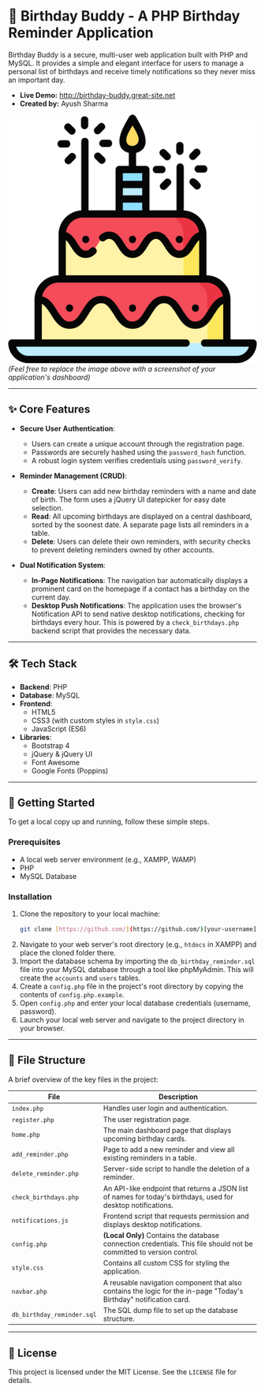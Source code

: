 # 🎂 Birthday Buddy - A PHP Birthday Reminder Application

Birthday Buddy is a secure, multi-user web application built with PHP and MySQL. It provides a simple and elegant interface for users to manage a personal list of birthdays and receive timely notifications so they never miss an important day.

* **Live Demo:** http://birthday-buddy.great-site.net
* **Created by:** Ayush Sharma

![image](birthday-cake.png)
*(Feel free to replace the image above with a screenshot of your application's dashboard)*

---

## ✨ Core Features

* **Secure User Authentication**:
    * Users can create a unique account through the registration page.
    * Passwords are securely hashed using the `password_hash` function.
    * A robust login system verifies credentials using `password_verify`.

* **Reminder Management (CRUD)**:
    * **Create**: Users can add new birthday reminders with a name and date of birth. The form uses a jQuery UI datepicker for easy date selection.
    * **Read**: All upcoming birthdays are displayed on a central dashboard, sorted by the soonest date. A separate page lists all reminders in a table.
    * **Delete**: Users can delete their own reminders, with security checks to prevent deleting reminders owned by other accounts.

* **Dual Notification System**:
    * **In-Page Notifications**: The navigation bar automatically displays a prominent card on the homepage if a contact has a birthday on the current day.
    * **Desktop Push Notifications**: The application uses the browser's Notification API to send native desktop notifications, checking for birthdays every hour. This is powered by a `check_birthdays.php` backend script that provides the necessary data.

---

## 🛠️ Tech Stack

* **Backend**: PHP
* **Database**: MySQL
* **Frontend**:
    * HTML5
    * CSS3 (with custom styles in `style.css`)
    * JavaScript (ES6)
* **Libraries**:
    * Bootstrap 4
    * jQuery & jQuery UI
    * Font Awesome
    * Google Fonts (Poppins)

---

## 🚀 Getting Started

To get a local copy up and running, follow these simple steps.

### Prerequisites

* A local web server environment (e.g., XAMPP, WAMP)
* PHP
* MySQL Database

### Installation

1.  Clone the repository to your local machine:
    ```bash
    git clone [https://github.com/](https://github.com/)[your-username]/[your-repo-name].git
    ```
2.  Navigate to your web server's root directory (e.g., `htdocs` in XAMPP) and place the cloned folder there.
3.  Import the database schema by importing the `db_birthday_reminder.sql` file into your MySQL database through a tool like phpMyAdmin. This will create the `accounts` and `users` tables.
4.  Create a `config.php` file in the project's root directory by copying the contents of `config.php.example`.
5.  Open `config.php` and enter your local database credentials (username, password).
6.  Launch your local web server and navigate to the project directory in your browser.

---

## 📂 File Structure

A brief overview of the key files in the project:

| File                  | Description                                                                                                                              |
| --------------------- | ---------------------------------------------------------------------------------------------------------------------------------------- |
| `index.php`           | Handles user login and authentication.                                                                                         |
| `register.php`        | The user registration page.                                                                                                   |
| `home.php`            | The main dashboard page that displays upcoming birthday cards.                                                                 |
| `add_reminder.php`    | Page to add a new reminder and view all existing reminders in a table.                                                         |
| `delete_reminder.php` | Server-side script to handle the deletion of a reminder.                                                                       |
| `check_birthdays.php` | An API-like endpoint that returns a JSON list of names for today's birthdays, used for desktop notifications.                    |
| `notifications.js`    | Frontend script that requests permission and displays desktop notifications.                                                    |
| `config.php`          | **(Local Only)** Contains the database connection credentials. This file should not be committed to version control.              |
| `style.css`           | Contains all custom CSS for styling the application.                                                                          |
| `navbar.php`          | A reusable navigation component that also contains the logic for the in-page "Today's Birthday" notification card.             |
| `db_birthday_reminder.sql` | The SQL dump file to set up the database structure.                                                                        |

---

## 📜 License

This project is licensed under the MIT License. See the `LICENSE` file for details.
